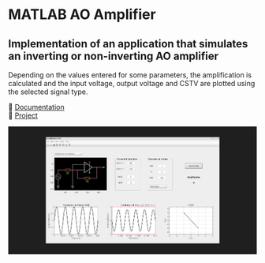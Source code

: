 # MATLAB AO Amplifier

## Implementation of an application that simulates an inverting or non-inverting AO amplifier

Depending on the values entered for some parameters, the amplification is calculated and the input voltage, output voltage and CSTV are plotted using the selected signal type.

📃 [Documentation](https://github.com/c0smin27/MATLAB-AO-Amplifier/blob/main/Documentatie%20AO%20Inversor_Neinversor%20-%20Melinte%20Cosmin.pdf)<br>
💾 [Project](https://github.com/c0smin27/MATLAB-AO-Amplifier/blob/main/start_proiect.m)

![](https://raw.githubusercontent.com/c0smin27/MATLAB-AO-Amplifier/main/readme.png)
